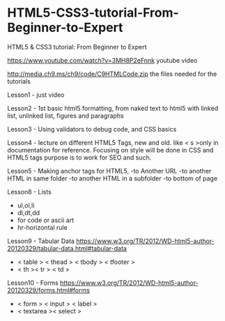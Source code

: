 # HTML5-CSS3-tutorial-From-Beginner-to-Expert
HTML5 &amp; CSS3 tutorial: From Beginner to Expert

https://www.youtube.com/watch?v=3MH8P2eFnnk youtube video

http://media.ch9.ms/ch9/code/C9HTMLCode.zip the files needed for the tutorials

Lesson1 - just video

Lesson2 - 1st basic html5 formatting, from naked text to html5 with linked list, unlinked list, figures and paragraphs

Lesson3 - Using validators to debug code, and CSS basics

Lesson4 - lecture on different HTML5 Tags, new and old. like <  s >only in documentation for reference. Focusing on style will be done in CSS and HTML5 tags purpose is to work for SEO and such. 
  
Lesson5 - Making anchor tags for HTML5,
-to Another URL
-to another HTML in same folder
-to another HTML in a subfolder
-to bottom of page

Lesson8 - Lists<br>
<ul>
<li>ul,ol,li
<li>dl,dt,dd
<li>for code or ascii art
<li>hr-horizontal rule
</ul>
  
Lesson9 - Tabular Data https://www.w3.org/TR/2012/WD-html5-author-20120329/tabular-data.html#tabular-data
<ul> 
<li> &lt table &gt &lt thead &gt &lt tbody &gt &lt tfooter &gt
<li> &lt th &gt&lt tr &gt &lt td &gt
</ul>

Lesson10 - Forms https://www.w3.org/TR/2012/WD-html5-author-20120329/forms.html#forms
<ul> 
<li> &lt form &gt &lt input &gt &lt label &gt 
<li> &lt textarea &gt&lt select &gt
</ul>
